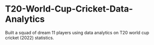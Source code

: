 # T20-World-Cup-Cricket-Data-Analytics
Built a squad of dream 11 players using data analytics on T20 world cup cricket (2022) statistics. 
